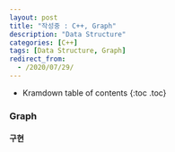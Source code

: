 ```yaml
---
layout: post
title: "작성중 : C++, Graph"
description: "Data Structure"
categories: [C++]
tags: [Data Structure, Graph]
redirect_from:
  - /2020/07/29/
---
```


* Kramdown table of contents
{:toc .toc}

### Graph

#### 구현